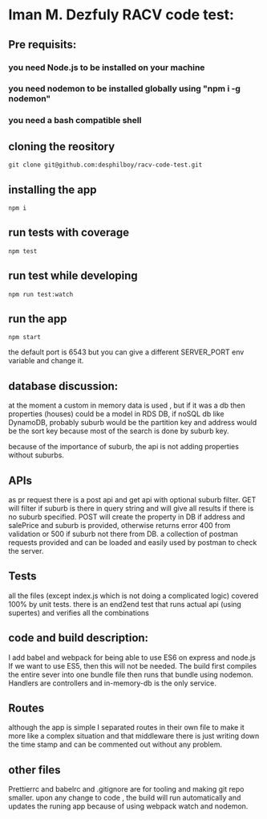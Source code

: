 # Iman M. Dezfuly RACV code test:

## Pre requisits:

### you need Node.js to be installed on your machine

### you need nodemon to be installed globally using "npm i -g nodemon"

### you need a bash compatible shell

## cloning the reository

```
git clone git@github.com:desphilboy/racv-code-test.git
```

## installing the app

```
npm i
```

## run tests with coverage

```
npm test
```

## run test while developing

```
npm run test:watch
```

## run the app

```
npm start
```

the default port is 6543 but you can give a different SERVER_PORT env variable and change it.

## database discussion:

at the moment a custom in memory data is used , but if it was a db then properties (houses) could be a model in RDS DB,
if noSQL db like DynamoDB, probably suburb would be the partition key and address would be the sort key because most of the search is done by suburb key.

because of the importance of suburb, the api is not adding properties without suburbs.

## APIs

as pr request there is a post api and get api with optional suburb filter.
GET will filter if suburb is there in query string and will give all results if there is no suburb specified.
POST will create the property in DB if address and salePrice and suburb is provided, otherwise returns error 400 from validation or 500 if suburb not there from DB.
a collection of postman requests provided and can be loaded and easily used by postman to check the server.

## Tests

all the files (except index.js which is not doing a complicated logic) covered 100% by unit tests.
there is an end2end test that runs actual api (using supertes) and verifies all the combinations

## code and build description:

I add babel and webpack for being able to use ES6 on express and node.js
If we want to use ES5, then this will not be needed.
The build first compiles the entire sever into one bundle file then runs that bundle using nodemon. Handlers are controllers and in-memory-db is the only service.

## Routes

although the app is simple I separated routes in their own file to make it more like a complex situation and that middleware there is just writing down the time stamp and can be commented out without any problem.

## other files

Prettierrc and babelrc and .gitignore are for tooling and making git repo smaller.
upon any change to code , the build will run automatically and updates the runing app because of using webpack watch and nodemon.
